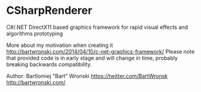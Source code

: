 CSharpRenderer
==============

C#/.NET DirectX11 based graphics framework for rapid visual effects and algorithms prototyping

More about my motivation when creating it http://bartwronski.com/2014/04/10/c-net-graphics-framework/ 
Please note that provided code is in early stage and will change in time, probably breaking backwards compatibility.

Author: Bartlomiej "Bart" Wronski 
https://twitter.com/BartWronsk 
http://bartwronski.com/
